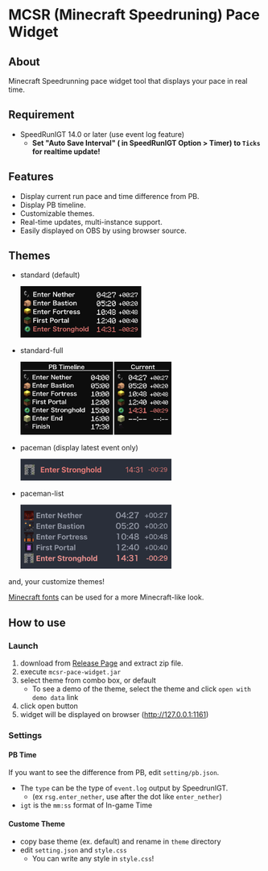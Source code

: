 # MCSR (Minecraft Speedruning) Pace Widget

## About

Minecraft Speedrunning pace widget tool that displays your pace in real time.

## Requirement

- SpeedRunIGT 14.0 or later (use event log feature)
  - **Set "Auto Save Interval" ( in SpeedRunIGT Option > Timer) to `Ticks` for realtime update!**

## Features

- Display current run pace and time difference from PB.
- Display PB timeline.
- Customizable themes.
- Real-time updates, multi-instance support.
- Easily displayed on OBS by using browser source.

## Themes

- standard (default)

    <img src="docs/theme-standard.png" width="240px">

- standard-full

    <img src="docs/theme-standard-full.png" width="300px">

- paceman (display latest event only)

    <img src="docs/theme-paceman.png" width="300px">

- paceman-list

    <img src="docs/theme-paceman-list.png" width="300px">

and, your customize themes!

[Minecraft fonts](https://fontmeme.com/jfont/minecraft-font/) can be used for a more Minecraft-like look.

## How to use

### Launch

1. download from [Release Page](https://github.com/mcrtabot/MCSRPaceWidget/releases) and extract zip file.
1. execute `mcsr-pace-widget.jar`
1. select theme from combo box, or default
   - To see a demo of the theme, select the theme and click `open with demo data` link
1. click open button
1. widget will be displayed on browser (http://127.0.0.1:1161)

### Settings

#### PB Time

If you want to see the difference from PB, edit `setting/pb.json`.

- The `type` can be the type of `event.log` output by SpeedrunIGT.
  - (ex `rsg.enter_nether`, use after the dot like `enter_nether`)
- `igt` is the `mm:ss` format of In-game Time

#### Custome Theme

- copy base theme (ex. default) and rename in `theme` directory
- edit `setting.json` and `style.css`
  - You can write any style in `style.css`!
